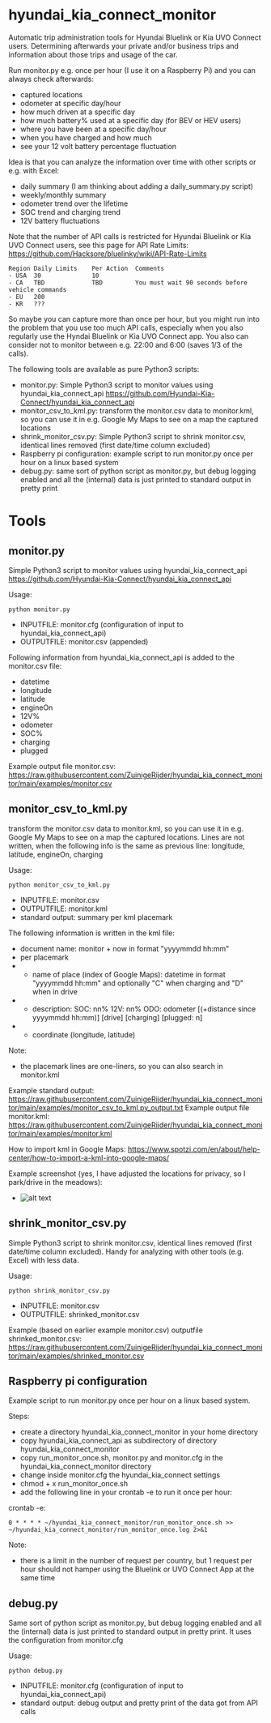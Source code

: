 # hyundai_kia_connect_monitor
Automatic trip administration tools for Hyundai Bluelink or Kia UVO Connect users.
Determining afterwards your private and/or business trips and information about those trips and usage of the car.

Run monitor.py e.g. once per hour (I use it on a Raspberry Pi) and you can always check afterwards:
- captured locations
- odometer at specific day/hour
- how much driven at a specific day
- how much battery% used at a specific day (for BEV or HEV users)
- where you have been at a specific day/hour
- when you have charged and how much
- see your 12 volt battery percentage fluctuation

Idea is that you can analyze the information over time with other scripts or e.g. with Excel:
- daily summary (I am thinking about adding a daily_summary.py script)
- weekly/monthly summary
- odometer trend over the lifetime
- SOC trend and charging trend
- 12V battery fluctuations

Note that the number of API calls is restricted for Hyundai Bluelink or Kia UVO Connect users, see this page for API Rate Limits: https://github.com/Hacksore/bluelinky/wiki/API-Rate-Limits
```
Region Daily Limits    Per Action  Comments
- USA  30              10  
- CA   TBD             TBD         You must wait 90 seconds before vehicle commands
- EU   200         
- KR   ???
```

So maybe you can capture more than once per hour, but you might run into the problem that you use too much API calls, especially when you also regularly use the Hyndai Bluelink or Kia UVO Connect app. 
You also can consider not to monitor between e.g. 22:00 and 6:00 (saves 1/3 of the calls).

The following tools are available as pure Python3 scripts:
- monitor.py: Simple Python3 script to monitor values using hyundai_kia_connect_api https://github.com/Hyundai-Kia-Connect/hyundai_kia_connect_api
- monitor_csv_to_kml.py: transform the monitor.csv data to monitor.kml, so you can use it in e.g. Google My Maps to see on a map the captured locations
- shrink_monitor_csv.py: Simple Python3 script to shrink monitor.csv, identical lines removed (first date/time column excluded)
- Raspberry pi configuration: example script to run monitor.py once per hour on a linux based system
- debug.py: same sort of python script as monitor.py, but debug logging enabled and all the (internal) data is just printed to standard output in pretty print

# Tools

## monitor.py
Simple Python3 script to monitor values using hyundai_kia_connect_api https://github.com/Hyundai-Kia-Connect/hyundai_kia_connect_api

Usage:
```
python monitor.py
```
- INPUTFILE: monitor.cfg (configuration of input to hyundai_kia_connect_api)
- OUTPUTFILE: monitor.csv (appended)

Following information from hyundai_kia_connect_api is added to the monitor.csv file:
- datetime
- longitude
- latitude
- engineOn
- 12V%
- odometer
- SOC%
- charging
- plugged

Example output file monitor.csv: https://raw.githubusercontent.com/ZuinigeRijder/hyundai_kia_connect_monitor/main/examples/monitor.csv

## monitor_csv_to_kml.py
transform the monitor.csv data to monitor.kml, so you can use it in e.g. Google My Maps to see on a map the captured locations.
Lines are not written, when the following info is the same as previous line: longitude, latitude, engineOn, charging

Usage: 
```
python monitor_csv_to_kml.py
```
- INPUTFILE: monitor.csv
- OUTPUTFILE: monitor.kml
- standard output: summary per kml placemark

The following information is written in the kml file:
- document name: monitor + now in format "yyyymmdd hh:mm"
- per placemark
- - name of place (index of Google Maps): datetime in format "yyyymmdd hh:mm" and optionally "C" when charging and "D" when in drive
- - description: SOC: nn% 12V: nn% ODO: odometer [(+distance since yyyymmdd hh:mm)] [drive] [charging] [plugged: n]
- - coordinate (longitude, latitude)

Note:
- the placemark lines are one-liners, so you can also search in monitor.kml

Example standard output: https://raw.githubusercontent.com/ZuinigeRijder/hyundai_kia_connect_monitor/main/examples/monitor_csv_to_kml.py_output.txt
Example output file monitor.kml: https://raw.githubusercontent.com/ZuinigeRijder/hyundai_kia_connect_monitor/main/examples/monitor.kml

How to import kml in Google Maps:
https://www.spotzi.com/en/about/help-center/how-to-import-a-kml-into-google-maps/

Example screenshot (yes, I have adjusted the locations for privacy, so I park/drive in the meadows):
- ![alt text](https://raw.githubusercontent.com/ZuinigeRijder/hyundai_kia_connect_monitor/main/examples/MonitorGoogleMyMaps.jpg)

## shrink_monitor_csv.py
Simple Python3 script to shrink monitor.csv, identical lines removed (first date/time column excluded).  Handy for analyzing with other tools (e.g. Excel) with less data.

Usage:
```
python shrink_monitor_csv.py
```
- INPUTFILE: monitor.csv
- OUTPUTFILE: shrinked_monitor.csv

Example (based on earlier example monitor.csv) outputfile shrinked_monitor.csv: https://raw.githubusercontent.com/ZuinigeRijder/hyundai_kia_connect_monitor/main/examples/shrinked_monitor.csv

## Raspberry pi configuration
Example script to run monitor.py once per hour on a linux based system.

Steps:
- create a directory hyundai_kia_connect_monitor in your home directory
- copy hyundai_kia_connect_api as subdirectory of directory hyundai_kia_connect_monitor
- copy run_monitor_once.sh, monitor.py and monitor.cfg in the hyundai_kia_connect_monitor directory
- change inside monitor.cfg the hyundai_kia_connect settings
- chmod + x run_monitor_once.sh
- add the following line in your crontab -e to run it once per hour:

crontab -e:
```
0 * * * * ~/hyundai_kia_connect_monitor/run_monitor_once.sh >> ~/hyundai_kia_connect_monitor/run_monitor_once.log 2>&1
```

Note: 
- there is a limit in the number of request per country, but 1 request per hour should not hamper using the Bluelink or UVO Connect App at the same time

## debug.py
Same sort of python script as monitor.py, but debug logging enabled and all the (internal) data is just printed to standard output in pretty print. It uses the configuration from monitor.cfg

Usage:
```
python debug.py
```
- INPUTFILE: monitor.cfg (configuration of input to hyundai_kia_connect_api)
- standard output: debug output and pretty print of the data got from API calls
